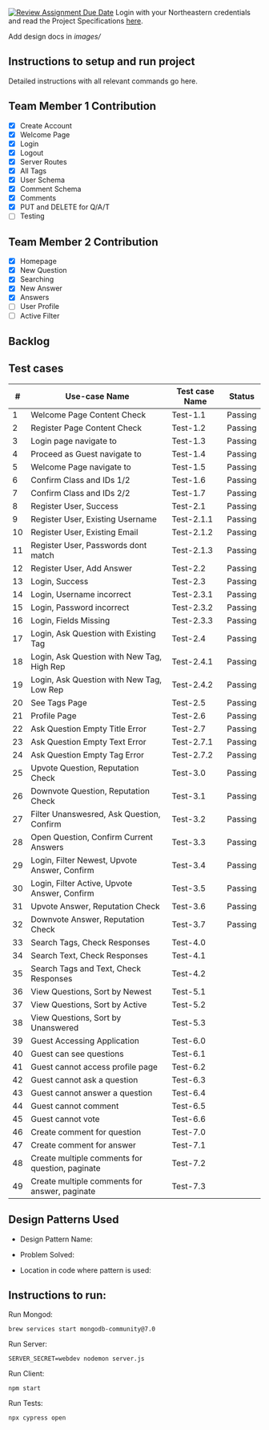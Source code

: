 [![Review Assignment Due Date](https://classroom.github.com/assets/deadline-readme-button-24ddc0f5d75046c5622901739e7c5dd533143b0c8e959d652212380cedb1ea36.svg)](https://classroom.github.com/a/hxTav0v1)
Login with your Northeastern credentials and read the Project Specifications [here](https://northeastern-my.sharepoint.com/:w:/g/personal/j_mitra_northeastern_edu/EcUflH7GXMBEjXGjx-qRQMkB7cfHNaHk9LYqeHRm7tgrKg?e=oZEef3).

Add design docs in *images/*

## Instructions to setup and run project

Detailed instructions with all relevant commands go here.

## Team Member 1 Contribution
- [X] Create Account
- [X] Welcome Page
- [X] Login
- [X] Logout
- [X] Server Routes
- [X] All Tags
- [X] User Schema
- [X] Comment Schema
- [X] Comments
- [X] PUT and DELETE for Q/A/T
- [ ] Testing

## Team Member 2 Contribution
- [X] Homepage
- [X] New Question
- [X] Searching
- [X] New Answer
- [X] Answers
- [ ] User Profile
- [ ] Active Filter

## Backlog




## Test cases

| #  | Use-case Name                                   | Test case Name | Status   |
|----|-------------------------------------------------|----------------|----------|
| 1  | Welcome Page Content Check                      | Test-1.1       | Passing  |
| 2  | Register Page Content Check                     | Test-1.2       | Passing  |
| 3  | Login page navigate to                          | Test-1.3       | Passing  |
| 4  | Proceed as Guest navigate to                    | Test-1.4       | Passing  |
| 5  | Welcome Page navigate to                        | Test-1.5       | Passing  |
| 6  | Confirm Class and IDs 1/2                       | Test-1.6       | Passing  |
| 7  | Confirm Class and IDs 2/2                       | Test-1.7       | Passing  |
| 8  | Register User, Success                          | Test-2.1       | Passing  |
| 9  | Register User, Existing Username                | Test-2.1.1     | Passing  |
| 10 | Register User, Existing Email                   | Test-2.1.2     | Passing  |
| 11 | Register User, Passwords dont match             | Test-2.1.3     | Passing  |
| 12 | Register User, Add Answer                       | Test-2.2       | Passing  |
| 13 | Login, Success                                  | Test-2.3       | Passing  |
| 14 | Login, Username incorrect                       | Test-2.3.1     | Passing  |
| 15 | Login, Password incorrect                       | Test-2.3.2     | Passing  |
| 16 | Login, Fields Missing                           | Test-2.3.3     | Passing  |
| 17 | Login, Ask Question with Existing Tag           | Test-2.4       | Passing  |
| 18 | Login, Ask Question with New Tag, High Rep      | Test-2.4.1     | Passing  |
| 19 | Login, Ask Question with New Tag, Low Rep       | Test-2.4.2     | Passing  |
| 20 | See Tags Page                                   | Test-2.5       | Passing  |
| 21 | Profile Page                                    | Test-2.6       | Passing  |
| 22 | Ask Question Empty Title Error                  | Test-2.7       | Passing  |
| 23 | Ask Question Empty Text Error                   | Test-2.7.1     | Passing  |
| 24 | Ask Question Empty Tag Error                    | Test-2.7.2     | Passing  |
| 25 | Upvote Question, Reputation Check               | Test-3.0       | Passing  |
| 26 | Downvote Question, Reputation Check             | Test-3.1       | Passing  |
| 27 | Filter Unanswesred, Ask Question, Confirm       | Test-3.2       | Passing  |
| 28 | Open Question, Confirm Current Answers          | Test-3.3       | Passing  | 
| 29 | Login, Filter Newest, Upvote Answer, Confirm    | Test-3.4       | Passing  | 
| 30 | Login, Filter Active, Upvote Answer, Confirm    | Test-3.5       | Passing  | 
| 31 | Upvote Answer, Reputation Check                 | Test-3.6       | Passing  | 
| 32 | Downvote Answer, Reputation Check               | Test-3.7       | Passing  | 
| 33 | Search Tags, Check Responses                    | Test-4.0       |          | 
| 34 | Search Text, Check Responses                    | Test-4.1       |          | 
| 35 | Search Tags and Text, Check Responses           | Test-4.2       |          | 
| 36 | View Questions, Sort by Newest                  | Test-5.1       |          | 
| 37 | View Questions, Sort by Active                  | Test-5.2       |          | 
| 38 | View Questions, Sort by Unanswered              | Test-5.3       |          | 
| 39 | Guest Accessing Application                     | Test-6.0       |          | 
| 40 | Guest can see questions                         | Test-6.1       |          | 
| 41 | Guest cannot access profile page                | Test-6.2       |          | 
| 42 | Guest cannot ask a question                     | Test-6.3       |          | 
| 43 | Guest cannot answer a question                  | Test-6.4       |          | 
| 44 | Guest cannot comment                            | Test-6.5       |          | 
| 45 | Guest cannot vote                               | Test-6.6       |          | 
| 46 | Create comment for question                     | Test-7.0       |          | 
| 47 | Create comment for answer                       | Test-7.1       |          | 
| 48 | Create multiple comments for question, paginate | Test-7.2       |          | 
| 49 | Create multiple comments for answer, paginate   | Test-7.3       |          | 

## Design Patterns Used

- Design Pattern Name:

- Problem Solved:

- Location in code where pattern is used:

## Instructions to run:

Run Mongod:

    brew services start mongodb-community@7.0

Run Server:

    SERVER_SECRET=webdev nodemon server.js

Run Client:

    npm start

Run Tests:

    npx cypress open